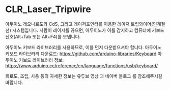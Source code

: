 # CLR_Laser_Tripwire
아두이노 레오나르도와 CdS, 그리고 레이저포인터를 이용한 레이저 트립와이어(인계철선) 시스템입니다. 
사람이 레이저를 끊으면, 아두이노가 이를 감지하고 컴퓨터에 키보드 신호(Alt+Tab 또는 Alt+F4)를 보냅니다.

아두이노 키보드 라이브러리를 사용하므로, 이를 먼저 다운받으셔야 합니다.
아두이노 키보드 라이브러리 다운로드: https://github.com/arduino-libraries/Keyboard
아두이노 키보드 라이브러리 정보: https://www.arduino.cc/reference/en/language/functions/usb/keyboard/

회로도, 조립, 사용 등의 자세한 정보는 유튜브 영상 과 네이버 블로그 를 참조해주시길 바랍니다.
